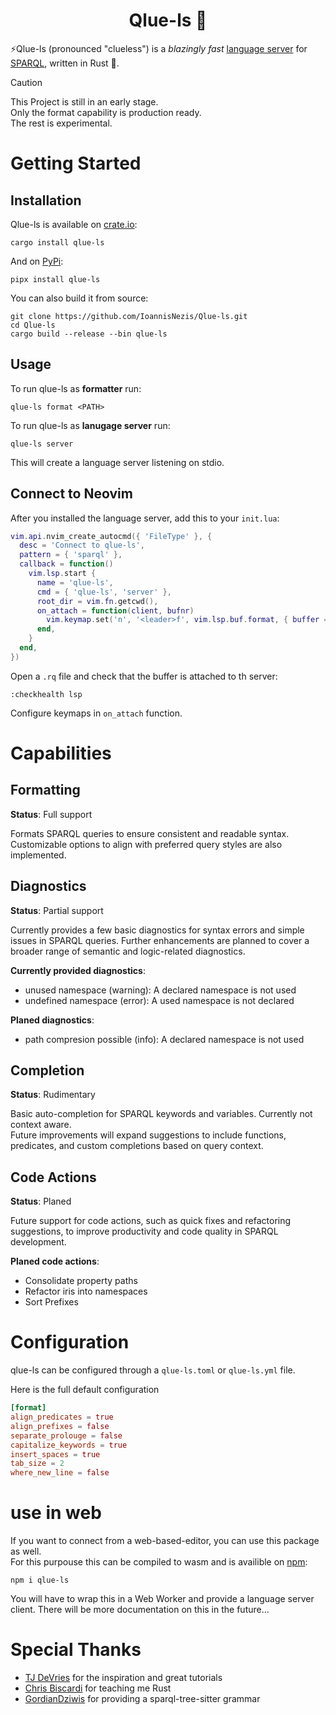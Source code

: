 <h1 align="center">
  Qlue-ls 🦀
</h1>

⚡Qlue-ls (pronounced "clueless") is a *blazingly fast* [language server](https://microsoft.github.io/language-server-protocol/specifications/lsp/3.17/specification) for [SPARQL](https://de.wikipedia.org/wiki/SPARQL), written in Rust 🦀.

> [!CAUTION]
> This Project is still in an early stage.  
> Only the format capability is production ready.  
> The rest is experimental.

# Getting Started

## Installation

Qlue-ls is available on [crate.io](https://crates.io/crates/qlue-ls):

```shell
cargo install qlue-ls
```

And on [PyPi](https://pypi.org/project/qlue-ls/):

```shell
pipx install qlue-ls
```

You can also build it from source:

```shell
git clone https://github.com/IoannisNezis/Qlue-ls.git
cd Qlue-ls
cargo build --release --bin qlue-ls
```

## Usage

To run qlue-ls as **formatter** run:

```shell
qlue-ls format <PATH>
```

To run qlue-ls as **lanugage server** run:

```shell
qlue-ls server
```

This will create a language server listening on stdio.

## Connect to Neovim

After you installed the language server, add this to your `init.lua`:

```lua
vim.api.nvim_create_autocmd({ 'FileType' }, {
  desc = 'Connect to qlue-ls',
  pattern = { 'sparql' },
  callback = function()
    vim.lsp.start {
      name = 'qlue-ls',
      cmd = { 'qlue-ls', 'server' },
      root_dir = vim.fn.getcwd(),
      on_attach = function(client, bufnr)
        vim.keymap.set('n', '<leader>f', vim.lsp.buf.format, { buffer = bufnr, desc = 'LSP: ' .. '[F]ormat' })
      end,
    }
  end,
})
```

Open a `.rq` file and check that the buffer is attached to th server:

```
:checkhealth lsp
```

Configure keymaps in `on_attach` function.

# Capabilities

## Formatting

**Status**: Full support

Formats SPARQL queries to ensure consistent and readable syntax.
Customizable options to align with preferred query styles are also implemented.

## Diagnostics

**Status**: Partial support

Currently provides a few basic diagnostics for syntax errors and simple issues in SPARQL queries.
Further enhancements are planned to cover a broader range of semantic and logic-related diagnostics.

**Currently provided diagnostics**:

- unused namespace (warning): A declared namespace is not used
- undefined namespace (error): A used namespace is not declared

**Planed diagnostics**:

- path compresion possible (info): A declared namespace is not used

## Completion

**Status**: Rudimentary

Basic auto-completion for SPARQL keywords and variables. Currently not context aware.  
Future improvements will expand suggestions to include functions, predicates, and custom completions based on query context.

## Code Actions

**Status**: Planed

Future support for code actions, such as quick fixes and refactoring suggestions, to improve productivity and code quality in SPARQL development.

**Planed code actions**:

- Consolidate property paths
- Refactor iris into namespaces
- Sort Prefixes

# Configuration

qlue-ls can be configured through a `qlue-ls.toml` or `qlue-ls.yml` file.

Here is the full default configuration
```toml
[format]
align_predicates = true
align_prefixes = false
separate_prolouge = false
capitalize_keywords = true
insert_spaces = true
tab_size = 2
where_new_line = false
```

# use in web

If you want to connect from a web-based-editor, you can use this package as well.  
For this purpouse this can be compiled to wasm and is availible on [npm](https://www.npmjs.com/package/@ioannisnezis/sparql-language-server):


```shell
npm i qlue-ls
```

You will have to wrap this in a Web Worker and provide a language server client.
There will be more documentation on this in the future...

# Special Thanks

* [TJ DeVries](https://github.com/tjdevries) for the inspiration and great tutorials
* [Chris Biscardi](https://github.com/christopherbiscardi) for teaching me Rust
* [GordianDziwis](https://github.com/GordianDziwis) for providing a sparql-tree-sitter grammar

